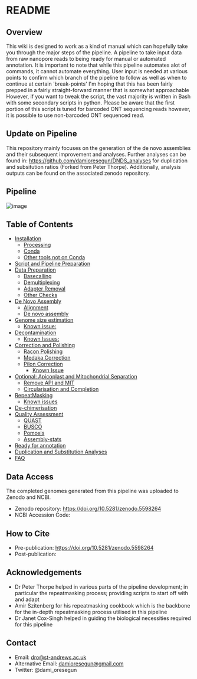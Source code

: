 # README
## Overview
This wiki is designed to work as a kind of manual which can hopefully take you through the major steps of the pipeline.
A pipeline to take input data from raw nanopore reads to being ready for manual or automated annotation. 
It is important to note that while this pipeline automates alot of commands, it cannot automate everything. 
User input is needed at various points to confirm which branch of the pipeline to follow as well as when to continue at certain 'break-points'
I'm hoping that this has been fairly prepped in a fairly straight-forward manner that is somewhat approachable
However, if you want to tweak the script, the vast majority is written in Bash with some secondary scripts in python.
Please be aware that the first portion of this script is tuned for barcoded ONT sequencing reads however, it is possible to use non-barcoded ONT sequenced read.
## Update on Pipeline
This repository mainly focuses on the generation of the de novo assemblies and their subsequent improvement and analyses. Further analyses can be found in: https://github.com/damioresegun/DNDS_analyses for duplication and subsitution ratios (Forked from Peter Thorpe). Additionally, analysis outputs can be found on the associated zenodo repository.
## Pipeline
![image](https://user-images.githubusercontent.com/33520829/112047928-cb046800-8b45-11eb-91a4-068118a73c4e.png)
## Table of Contents
  * [Installation](https://github.com/damioresegun/Pknowlesi_denovo_genome_assembly/wiki/Installation)
    + [Processing](https://github.com/damioresegun/Pknowlesi_denovo_genome_assembly/wiki/Installation#processing)
    + [Conda](https://github.com/damioresegun/Pknowlesi_denovo_genome_assembly/wiki/Installation#conda)
    + [Other tools not on Conda](https://github.com/damioresegun/Pknowlesi_denovo_genome_assembly/wiki/Installation#other-tools-not-on-conda)
  * [Script and Pipeline Preparation](https://github.com/damioresegun/Pknowlesi_denovo_genome_assembly/wiki/Script-and-Pipeline-Preparation)
  * [Data Preparation](https://github.com/damioresegun/Pknowlesi_denovo_genome_assembly/wiki/Script-and-Pipeline-Preparation)
    + [Basecalling](https://github.com/damioresegun/Pknowlesi_denovo_genome_assembly/wiki/Data-Preparation#basecalling)
    + [Demultiplexing](https://github.com/damioresegun/Pknowlesi_denovo_genome_assembly/wiki/Data-Preparation#demultiplexing)
    + [Adapter Removal](https://github.com/damioresegun/Pknowlesi_denovo_genome_assembly/wiki/Data-Preparation#adapter-removal)
    + [Other Checks](https://github.com/damioresegun/Pknowlesi_denovo_genome_assembly/wiki/Data-Preparation#checks)
  * [De Novo Assembly](https://github.com/damioresegun/Pknowlesi_denovo_genome_assembly/wiki/De-Novo-Assembly)
    + [Alignment](https://github.com/damioresegun/Pknowlesi_denovo_genome_assembly/wiki/De-Novo-Assembly#alignment)
    + [De novo assembly](https://github.com/damioresegun/Pknowlesi_denovo_genome_assembly/wiki/De-Novo-Assembly#de-novo-assembly)
  * [Genome size estimation](https://github.com/damioresegun/Pknowlesi_denovo_genome_assembly/wiki/Genome-size-estimation)
    + [Known issue:](https://github.com/damioresegun/Pknowlesi_denovo_genome_assembly/wiki/Genome-size-estimation#known-issue)
  * [Decontamination](https://github.com/damioresegun/Pknowlesi_denovo_genome_assembly/wiki/Decontamination)
    + [Known Issues:](https://github.com/damioresegun/Pknowlesi_denovo_genome_assembly/wiki/Decontamination#known-issues)
  * [Correction and Polishing](https://github.com/damioresegun/Pknowlesi_denovo_genome_assembly/wiki/Correction-and-Polishing)
    + [Racon Polishing](https://github.com/damioresegun/Pknowlesi_denovo_genome_assembly/wiki/Correction-and-Polishing#racon-polishing)
    + [Medaka Correction](https://github.com/damioresegun/Pknowlesi_denovo_genome_assembly/wiki/Correction-and-Polishing#medaka-correction)
    + [Pilon Correction](https://github.com/damioresegun/Pknowlesi_denovo_genome_assembly/wiki/Correction-and-Polishing#pilon-correction)
      - [Known Issue](https://github.com/damioresegun/Pknowlesi_denovo_genome_assembly/wiki/Correction-and-Polishing#known-issue)
  * [Optional: Apicoplast and Mitochondrial Separation](https://github.com/damioresegun/Pknowlesi_denovo_genome_assembly/wiki/%5BOptional-but-recommended%5D:-Apicoplast-and-Mitochondrial-Separation)
    + [Remove API and MIT](https://github.com/damioresegun/Pknowlesi_denovo_genome_assembly/wiki/%5BOptional-but-recommended%5D:-Apicoplast-and-Mitochondrial-Separation#remove-api-and-mit)
    + [Circularisation and Completion](https://github.com/damioresegun/Pknowlesi_denovo_genome_assembly/wiki/%5BOptional-but-recommended%5D:-Apicoplast-and-Mitochondrial-Separation#circularisation-and-completion)
  * [RepeatMasking](https://github.com/damioresegun/Pknowlesi_denovo_genome_assembly/wiki/RepeatMasking)
    + [Known issues](https://github.com/damioresegun/Pknowlesi_denovo_genome_assembly/wiki/RepeatMasking#known-issues)
  * [De-chimerisation](https://github.com/damioresegun/Pknowlesi_denovo_genome_assembly/wiki/De-chimerisation)
  * [Quality Assessment](https://github.com/damioresegun/Pknowlesi_denovo_genome_assembly/wiki/Quality-Assessment)
    + [QUAST](https://github.com/damioresegun/Pknowlesi_denovo_genome_assembly/wiki/Quality-Assessment#quast)
    + [BUSCO](https://github.com/damioresegun/Pknowlesi_denovo_genome_assembly/wiki/Quality-Assessment#busco)
    + [Pomoxis](https://github.com/damioresegun/Pknowlesi_denovo_genome_assembly/wiki/Quality-Assessment#pomoxis)
    + [Assembly-stats](https://github.com/damioresegun/Pknowlesi_denovo_genome_assembly/wiki/Quality-Assessment#assembly-stats)
  * [Ready for annotation](https://github.com/damioresegun/Pknowlesi_denovo_genome_assembly/wiki/Ready-for-annotation)
  * [Duplication and Substitution Analyses](https://github.com/damioresegun/DNDS_analyses)
  * [FAQ](https://github.com/damioresegun/Pknowlesi_denovo_genome_assembly/wiki/FAQ)
## Data Access
The completed genomes generated from this pipeline was uploaded to Zenodo and NCBI. 
- Zenodo repository: https://doi.org/10.5281/zenodo.5598264
- NCBI Accession Code:

## How to Cite
- Pre-publication: https://doi.org/10.5281/zenodo.5598264
- Post-publication:
## Acknowledgements
- Dr Peter Thorpe helped in various parts of the pipeline development; in particular the repeatmasking process; providing scripts to start off with and adapt
- Amir Szitenberg for his repeatmasking cookbook which is the backbone for the in-depth repeatmasking process utilised in this pipeline
- Dr Janet Cox-Singh helped in guiding the biological necessities required for this pipeline
## Contact
- Email: dro@st-andrews.ac.uk
- Alternative Email: damioresegun@gmail.com
- Twitter: @dami_oresegun
